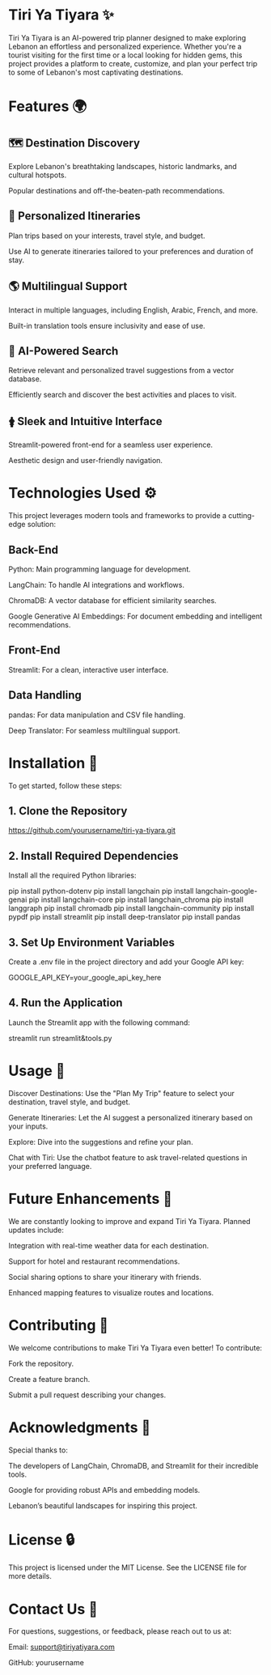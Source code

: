 # Tiri Ya Tiyara ✨

Tiri Ya Tiyara is an AI-powered trip planner designed to make exploring Lebanon an effortless and personalized experience. Whether you're a tourist visiting for the first time or a local looking for hidden gems, this project provides a platform to create, customize, and plan your perfect trip to some of Lebanon's most captivating destinations.

# Features 🌍

## 🗺️ Destination Discovery

Explore Lebanon's breathtaking landscapes, historic landmarks, and cultural hotspots.

Popular destinations and off-the-beaten-path recommendations.

## 📓 Personalized Itineraries

Plan trips based on your interests, travel style, and budget.

Use AI to generate itineraries tailored to your preferences and duration of stay.

## 🌎 Multilingual Support

Interact in multiple languages, including English, Arabic, French, and more.

Built-in translation tools ensure inclusivity and ease of use.

## 🧱 AI-Powered Search

Retrieve relevant and personalized travel suggestions from a vector database.

Efficiently search and discover the best activities and places to visit.

## 🛊 Sleek and Intuitive Interface

Streamlit-powered front-end for a seamless user experience.

Aesthetic design and user-friendly navigation.

# Technologies Used ⚙️

This project leverages modern tools and frameworks to provide a cutting-edge solution:

## Back-End

Python: Main programming language for development.

LangChain: To handle AI integrations and workflows.

ChromaDB: A vector database for efficient similarity searches.

Google Generative AI Embeddings: For document embedding and intelligent recommendations.

## Front-End

Streamlit: For a clean, interactive user interface.

## Data Handling

pandas: For data manipulation and CSV file handling.

Deep Translator: For seamless multilingual support.

# Installation 🔧

To get started, follow these steps:

## 1. Clone the Repository

https://github.com/yourusername/tiri-ya-tiyara.git

## 2. Install Required Dependencies

Install all the required Python libraries:

pip install python-dotenv
pip install langchain
pip install langchain-google-genai
pip install langchain-core
pip install langchain_chroma
pip install langgraph
pip install chromadb
pip install langchain-community
pip install pypdf
pip install streamlit
pip install deep-translator
pip install pandas

## 3. Set Up Environment Variables

Create a .env file in the project directory and add your Google API key:

GOOGLE_API_KEY=your_google_api_key_here

## 4. Run the Application

Launch the Streamlit app with the following command:

streamlit run streamlit&tools.py

# Usage 🎡

Discover Destinations: Use the "Plan My Trip" feature to select your destination, travel style, and budget.

Generate Itineraries: Let the AI suggest a personalized itinerary based on your inputs.

Explore: Dive into the suggestions and refine your plan.

Chat with Tiri: Use the chatbot feature to ask travel-related questions in your preferred language.

# Future Enhancements 🌈

We are constantly looking to improve and expand Tiri Ya Tiyara. Planned updates include:

Integration with real-time weather data for each destination.

Support for hotel and restaurant recommendations.

Social sharing options to share your itinerary with friends.

Enhanced mapping features to visualize routes and locations.

# Contributing 🚀

We welcome contributions to make Tiri Ya Tiyara even better! To contribute:

Fork the repository.

Create a feature branch.

Submit a pull request describing your changes.

# Acknowledgments 🙏

Special thanks to:

The developers of LangChain, ChromaDB, and Streamlit for their incredible tools.

Google for providing robust APIs and embedding models.

Lebanon’s beautiful landscapes for inspiring this project.

# License 🔒

This project is licensed under the MIT License. See the LICENSE file for more details.

# Contact Us 📢

For questions, suggestions, or feedback, please reach out to us at:

Email: support@tiriyatiyara.com

GitHub: yourusername

